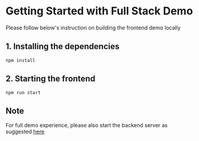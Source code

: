 # Getting Started with Full Stack Demo

Please follow below's instruction on building the frontend demo locally

## 1. Installing the dependencies

```
npm install
```

## 2. Starting the frontend

```
npm run start
```

## Note

For full demo experience, please also start the backend server as suggested [here](https://github.com/SIDANWhatever/choose-plan-demo/blob/main/server/README.md)
